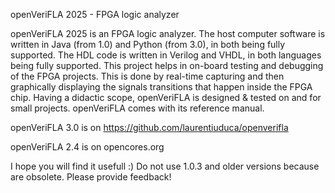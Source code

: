 openVeriFLA 2025 - FPGA logic analyzer

openVeriFLA 2025 is an FPGA logic analyzer. The host computer software
is written in Java (from 1.0) and Python (from 3.0), in both being fully supported.
The HDL code is written in Verilog and VHDL, in both languages being fully supported.
This project helps in on-board testing and debugging of the FPGA projects.
This is done by real-time capturing and then graphically displaying
the signals transitions that happen inside the FPGA chip.
Having a didactic scope, openVeriFLA is designed & tested on and for small projects.
openVeriFLA comes with its reference manual.

openVeriFLA 3.0 is on https://github.com/laurentiuduca/openverifla

openVeriFLA 2.4 is on opencores.org

I hope you will find it usefull :)
Do not use 1.0.3 and older versions because are obsolete.
Please provide feedback! 

